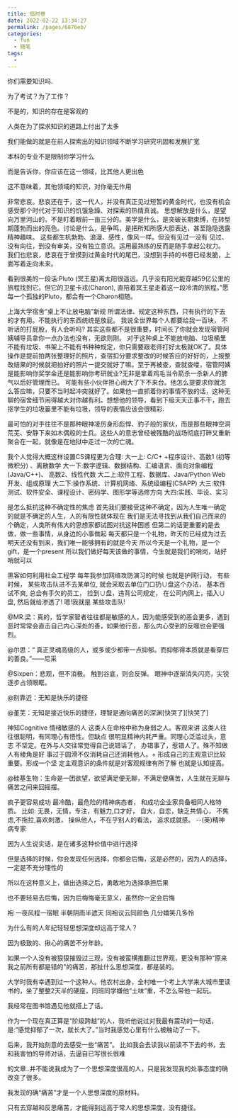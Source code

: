 ```yaml
---
title: 临时卷
date: 2022-02-22 13:34:27
permalink: /pages/6876eb/
categories:
  - fun
  - 随笔
tags:
  - 
---
```

你们需要知识吗.

为了考试？为了工作？

不是的，知识的存在是客观的

人类在为了探求知识的道路上付出了太多

我们能做的就是在前人探索出的知识领域不断学习研究巩固和发展扩宽

本科的专业不是限制你学习什么

而是告诉你，你应该在这一领域，比其他人更出色

这不意味着，其他领域的知识，对你毫无作用



非常悲哀。悲哀还在于，这一代人，并没有真正见过短暂的黄金时代，也没有机会感受那个时代对于知识的饥饿急躁、对探索的热情真诚。
思想解放是什么，是望向万里河山的，不是盯着眼前一亩三分的。美学是什么，是突破长期束缚，在转型期蓬勃而出的亮色。讨论是什么，是争鸣，是把所知所感大胆表达，甚至隐隐透露精神趣味。
这些都生机勃勃、浪漫、感性，像风一样。但没有见过一没有 见过、没有向往，到没有审美，没有独立意识。运用最熟练的反而是随手拿起公权力。
我们也悲哀，悲哀在于曾摸到过黄金时代的尾巴，没想到手持的书卷已经发脆，上面写着走向未来。



看到很美的一段话:Pluto (冥王星)离太阳很遥远。几乎没有阳光能穿越59亿公里的旅程找到它。但它的卫星卡戎(Charon),
直陪着冥王星走着这一段冷清的旅程。”愿每一个孤独的Pluto，都会有一个Charon相随。





上海大学宿舍“桌上不让放电脑”新规
所谓法律、规定这种东西，只有执行的下去的才有用。不能执行的东西统统是放屁。
我说全世界每个人都要给我一百块， 不听话的打屁股，有人会听吗?
其实这些都不是很重要，时间长了你就会发现宿管阿姨辅导员拿你一点办法也没有，无欲则刚。
对于这种桌上不能放电脑、垃圾桶里不能有垃圾、书架上不能有书种种规定，你只需要跟老师打好太极就OK了。具体操作是提前拍两张整理好的照片，查宿扣分要求整改的时候答应的好好的，上报整改结果的时候就把拍好的照片一提交就好了嘛。至于再被查，查就查喽，宿管阿姨是能影响你奖学金还是能影响你考研就业?无非是拿着鸡毛当令箭杀一杀新人的脾气以后好管理而已。
可能有些小伙伴担心闹大了下不来台。他怎么提要求你就怎么答应嘛，只要不当时起冲突就好了。如果他一直抓着你的事情不放的话，这种无聊的宿舍细节闹得越大对你越有利。想想他的领导，看到下级天天正事不干，跑去抠学生的垃圾篓里不能有垃圾，领导的表情应该会很精彩.



最可怕的对手往往不是那种眼神凌厉身形彪悍、豹子般的家伙，而是那些眼神空洞荒芜、安静下来如木偶般的士兵。这些人的意志曾经被残酷的战场彻底打碎又重新聚合在一起，就像是在地狱中走过一次的亡魂。

我个人觉得大概这样设置CS课程更为合理:
大一上: C/C+ +程序设计、高数1 (初等微积分) 、离散数学
大一下:数字逻辑、数据结构、汇编语言、面向对象编程(Java/C++)、 高数2、线性代数
大二上:软件工程、数据库、Java/Python Web开发、组成原理
大二下:操作系统、计算机网络、系统级编程(CSAPP)
大三:软件测试、软件安全、课程设计、密码学、图形学等选修方向
大四:实践、毕设、实习



是怎么抵抗这种不确定性的焦虑
首先我们要接受这种不确定，因为人生唯一确定的就是不确定的人生，人的有限性就体现在
我们是无法寻找到从我们自己而来的个确定，人类所有伟大的思想家都试图对抗这种困惑
但第二的话更重要的是去做，做一些事情，从身边的小事做起
每天都只是一个礼物，昨天的已经成为过去
明天还没有到来，我们唯一能够拥有的就是今天
所以今天是一个礼物，是一个gift，是一个present
所以我们做好每天该做的事情，今生就是我们的哨岗，站好哨就可以







黑客如何利用社会工程学
每年我参加网络攻防演习的时候
也就是护网行动，
有些时候，
某些攻击队进不去某单位,
就会采取去单位门口扔∪盘这个办法，
基本百试不爽,
总会有手欠的员工，
捡到∪盘，违背公司规定，
在公司内网上，插入∪盘,
然后就给渗透了!
嗯!我就是
某些攻击队!



@MR.梁：真的，哲学家智者往往都是敏感的人，因为能感受到的恶会更多，遇到恶时常常会直击自己内心深处的善，如果他行恶，那么内心受到的反噬也会更强烈。

@尔思：“ 真正灵魂高级的人，或多或少都带一点抑郁。而抑郁得本质就是看穿后的善良。”——尼采

@Sixpen：悲观，但不消极。
触到谷底，则会反弹。
眼神中逐渐消失闪亮，尖锐逐步占领眼眶。

@别靠近：无知是快乐的捷径

@堇芜：无知是接近快乐的捷径，理智是通向痛苦的深渊[快哭了][快哭了]









神知Cognitive
情绪敏感的人
这类人在命格中称为身弱之人。客观来讲
这类人往往很聪明，有同理心有悟性。但缺点
很明显精神内耗严重。同理心泛滥过头，意志
不坚定。在外与人交往常觉得自己说错话了，
办错事了，惹错人了。殊不知做人有棱角是好
事过于圆滑不仅消耗自己还消耗他人。+
形成自己的主观意识比较重要。形成一个坚
定主观意识的条件就是对客观规律有所了解
也就是认知提高。

@硅基生物：生命是一团欲望，欲望满足便无聊，不满足便痛苦，人生就在无聊与痛苦之间来回摇摆。





疯子更容易成功
最冷酷，最危险的精神病态者，
和成功企业家具备相同人格特质。
比如:
无畏，无情，专注，有魅力,口才好，
自大，自恋，缺乏共情心，
不焦虑,不拖拉,喜欢刺激，
操纵他人，不在乎别人的看法，
追求成就感。
--(英)精神病专家







因为人生说实话，是在诸多这种价值中进行选择

但是选择的时候，你会发现任何选择，你都会后悔，这是必然的，因为人的选择，一定是不充分理性的

所以在这种意义上，做出选择之后，勇敢地为选择承担后果

也不要轻易去后悔，因为后梅悔毫无意义，虽然你一定会后悔





袍
一夜风程一宿眠
半朝阴雨半遮天
同袍议云同颜色
几分嬉笑几多怜





为什么有的人年纪轻轻思想深度却远高于常人？

因为极致的、揪心的痛苦不分年龄。

如果一个人没有被狠狠摧毁过三观，没有被蛮横推翻过世界观，更没有那种“原来我之前所有都是错的"的痛苦，那扯什么思想深度，都是装的。

大学时我有幸遇到过一个这种人。他农村出身，全村唯一个考上大学来大城市里读书的，坐了整整2天半的硬座，同班同学嫌他“土味”重，不怎么带他一起玩。

我经常在图书馆遇见他就搭上了话。

作为一个现在真正算是“阶级跨越”的人，我听他说过对我最有震动的一句话，是:“感觉抑郁了一次，就长大了。”当时我感觉心里有什么被触动了一下。

后来，我开始刻意的去感受一些“痛苦”。 比如我会去读我以前读不下去的书，去和我害怕的导师对话，去逼自已写很长很难

的文章..并不能说我成为了一个思想深度很高的人，只是我发现我的处事态度的确改变了很多。

我发现的确“痛苦”才是一个人思想深度的原材料。

只有去穿越和反思痛苦，才能得到远高于常人的思想深度，没有捷径。





